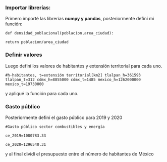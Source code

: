 ### Importar librerías:

Primero importé las librerías **numpy y pandas**, posteriormente definí mi función:

`def densidad_poblacional(poblacion,area_ciudad):`

    return poblacion/area_ciudad
    
### Definir valores    
    
Luego definí los valores de habitantes y extensión territorial para cada uno.
    
`#h-habitantes, t=extensión territorial[km2]
tlalpan_h=361593 
tlalpan_t=312
cdmx_h=8855000
cdmx_t=1485
mexico_h=1262000000
mexico_t=19730000`

y apliqué la función para cada uno.

### Gasto público

Posteriormente definí el gasto público para 2019 y 2020 

`#Gasto público sector combustibles y energía`

`ce_2019=1080783.33`

`ce_2020=1296540.31`

y al final dividí el presupuesto entre el número de habitantes de México
